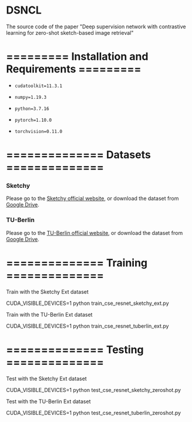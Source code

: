 # DSNCL
The source code of the paper "Deep supervision network with contrastive learning for zero-shot sketch-based image retrieval"

# ========= Installation and Requirements =========

- ```
  cudatoolkit=11.3.1
  ```

- ```
  numpy=1.19.3
  ```

- ```
  python=3.7.16
  ```

- ```
  pytorch=1.10.0
  ```

- ```
  torchvision=0.11.0
  ```

# ============== Datasets ==============

### Sketchy
Please go to the [Sketchy official website](https://sketchy.eye.gatech.edu/), or download the dataset from [Google Drive](https://drive.google.com/file/d/11GAr0jrtowTnR3otyQbNMSLPeHyvecdP/view?usp=sharing).

### TU-Berlin
Please go to the [TU-Berlin official website](http://cybertron.cg.tu-berlin.de/eitz/projects/classifysketch/), or download the dataset from [Google Drive](https://drive.google.com/file/d/12VV40j5Nf4hNBfFy0AhYEtql1OjwXAUC/view?usp=sharing).

# ============== Training ==============

Train with the Sketchy Ext dataset


CUDA_VISIBLE_DEVICES=1 python train_cse_resnet_sketchy_ext.py


Train with the TU-Berlin Ext dataset


CUDA_VISIBLE_DEVICES=1 python train_cse_resnet_tuberlin_ext.py


# ============== Testing ==============

Test with the Sketchy Ext dataset


CUDA_VISIBLE_DEVICES=1 python test_cse_resnet_sketchy_zeroshot.py


Test with the TU-Berlin Ext dataset


CUDA_VISIBLE_DEVICES=1 python test_cse_resnet_tuberlin_zeroshot.py

